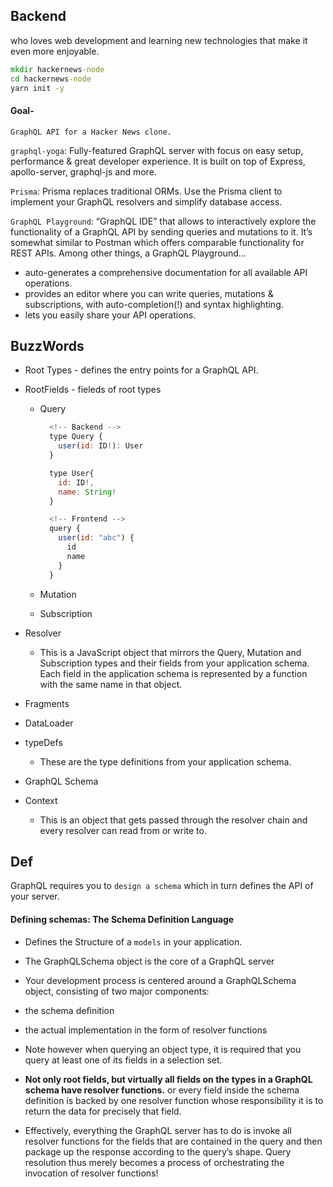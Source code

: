 ## Backend

who loves web development and learning new technologies that make it even more enjoyable.

```cmd
mkdir hackernews-node
cd hackernews-node
yarn init -y
```

#### Goal-

`GraphQL API for a Hacker News clone.`

`graphql-yoga`: Fully-featured GraphQL server with focus on easy setup, performance & great developer experience. It is built on top of Express, apollo-server, graphql-js and more.

`Prisma`: Prisma replaces traditional ORMs. Use the Prisma client to implement your GraphQL resolvers and simplify database access.

`GraphQL Playground`: “GraphQL IDE” that allows to interactively explore the functionality of a GraphQL API by sending queries and mutations to it. It’s somewhat similar to Postman which offers comparable functionality for REST APIs. Among other things, a GraphQL Playground…

- auto-generates a comprehensive documentation for all available API operations.
- provides an editor where you can write queries, mutations & subscriptions, with auto-completion(!) and syntax highlighting.
- lets you easily share your API operations.

## BuzzWords

- Root Types - defines the entry points for a GraphQL API.
- RootFields - fieleds of root types

  - Query

    ```js
      <!-- Backend -->
      type Query {
        user(id: ID!): User
      }

      type User{
        id: ID!,
        name: String!
      }

      <!-- Frontend -->
      query {
        user(id: "abc") {
          id
          name
        }
      }

    ```

  - Mutation
  - Subscription

- Resolver

  - This is a JavaScript object that mirrors the Query, Mutation and Subscription types and their fields from your application schema. Each field in the application schema is represented by a function with the same name in that object.

- Fragments
- DataLoader
- typeDefs
  - These are the type definitions from your application schema.
- GraphQL Schema
- Context
  - This is an object that gets passed through the resolver chain and every resolver can read from or write to.

## Def

GraphQL requires you to `design a schema` which in turn defines the API of your server.

#### Defining schemas: The Schema Definition Language

- Defines the Structure of a `models` in your application.
- The GraphQLSchema object is the core of a GraphQL server
- Your development process is centered around a GraphQLSchema object, consisting of two major components:

- the schema definition
- the actual implementation in the form of resolver functions
- Note however when querying an object type, it is required that you query at least one of its fields in a selection set.
- **Not only root fields, but virtually all fields on the types in a GraphQL schema have resolver functions.** or every field inside the schema definition is backed by one resolver function whose responsibility it is to return the data for precisely that field.

- Effectively, everything the GraphQL server has to do is invoke all resolver functions for the fields that are contained in the query and then package up the response according to the query’s shape. Query resolution thus merely becomes a process of orchestrating the invocation of resolver functions!
